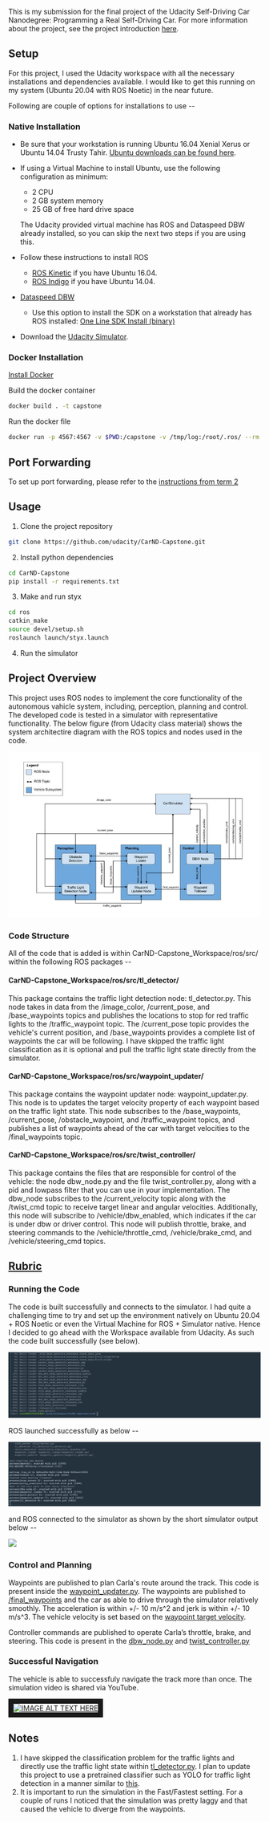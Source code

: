 This is my submission for the final project of the Udacity Self-Driving Car Nanodegree: Programming a Real Self-Driving Car. For more information about the project, see the project introduction [here](https://classroom.udacity.com/nanodegrees/nd013/parts/6047fe34-d93c-4f50-8336-b70ef10cb4b2/modules/e1a23b06-329a-4684-a717-ad476f0d8dff/lessons/462c933d-9f24-42d3-8bdc-a08a5fc866e4/concepts/5ab4b122-83e6-436d-850f-9f4d26627fd9).

## Setup

For this project, I used the Udacity workspace with all the necessary installations and dependencies available. I would like to get this running on my system (Ubuntu 20.04 with ROS Noetic) in the near future.

Following are couple of options for installations to use --

### Native Installation

* Be sure that your workstation is running Ubuntu 16.04 Xenial Xerus or Ubuntu 14.04 Trusty Tahir. [Ubuntu downloads can be found here](https://www.ubuntu.com/download/desktop).
* If using a Virtual Machine to install Ubuntu, use the following configuration as minimum:
  * 2 CPU
  * 2 GB system memory
  * 25 GB of free hard drive space

  The Udacity provided virtual machine has ROS and Dataspeed DBW already installed, so you can skip the next two steps if you are using this.

* Follow these instructions to install ROS
  * [ROS Kinetic](http://wiki.ros.org/kinetic/Installation/Ubuntu) if you have Ubuntu 16.04.
  * [ROS Indigo](http://wiki.ros.org/indigo/Installation/Ubuntu) if you have Ubuntu 14.04.
* [Dataspeed DBW](https://bitbucket.org/DataspeedInc/dbw_mkz_ros)
  * Use this option to install the SDK on a workstation that already has ROS installed: [One Line SDK Install (binary)](https://bitbucket.org/DataspeedInc/dbw_mkz_ros/src/81e63fcc335d7b64139d7482017d6a97b405e250/ROS_SETUP.md?fileviewer=file-view-default)
* Download the [Udacity Simulator](https://github.com/udacity/CarND-Capstone/releases).

### Docker Installation
[Install Docker](https://docs.docker.com/engine/installation/)

Build the docker container
```bash
docker build . -t capstone
```

Run the docker file
```bash
docker run -p 4567:4567 -v $PWD:/capstone -v /tmp/log:/root/.ros/ --rm -it capstone
```

## Port Forwarding
To set up port forwarding, please refer to the [instructions from term 2](https://classroom.udacity.com/nanodegrees/nd013/parts/40f38239-66b6-46ec-ae68-03afd8a601c8/modules/0949fca6-b379-42af-a919-ee50aa304e6a/lessons/f758c44c-5e40-4e01-93b5-1a82aa4e044f/concepts/16cf4a78-4fc7-49e1-8621-3450ca938b77)

## Usage

1. Clone the project repository
```bash
git clone https://github.com/udacity/CarND-Capstone.git
```

2. Install python dependencies
```bash
cd CarND-Capstone
pip install -r requirements.txt
```
3. Make and run styx
```bash
cd ros
catkin_make
source devel/setup.sh
roslaunch launch/styx.launch
```
4. Run the simulator

## Project Overview

This project uses ROS nodes to implement the core functionality of the autonomous vahicle system, including, perception, planning and control. The developed code is tested in a simulator with representative functionality. The below figure (from Udacity class material) shows the system architectire diagram with the ROS topics and nodes used in the code.

<img src="https://github.com/prasadshingne/CarND-Capstone_Workspace/blob/main/output/sys_architecture.jpg"/>

### Code Structure

All of the code that is added is within CarND-Capstone_Workspace/ros/src/ within the following ROS packages --

#### CarND-Capstone_Workspace/ros/src/tl_detector/

This package contains the traffic light detection node: tl_detector.py. This node takes in data from the /image_color, /current_pose, and /base_waypoints topics and publishes the locations to stop for red traffic lights to the /traffic_waypoint topic. The /current_pose topic provides the vehicle's current position, and /base_waypoints provides a complete list of waypoints the car will be following. I have skipped the traffic light classification as it is optional and pull the traffic light state directly from the simulator.

#### CarND-Capstone_Workspace/ros/src/waypoint_updater/

This package contains the waypoint updater node: waypoint_updater.py. This node is to updates the target velocity property of each waypoint based on the traffic light state. This node subscribes to the /base_waypoints, /current_pose, /obstacle_waypoint, and /traffic_waypoint topics, and publishes a list of waypoints ahead of the car with target velocities to the /final_waypoints topic.

#### CarND-Capstone_Workspace/ros/src/twist_controller/

This package contains the files that are responsible for control of the vehicle: the node dbw_node.py and the file twist_controller.py, along with a pid and lowpass filter that you can use in your implementation. The dbw_node subscribes to the /current_velocity topic along with the /twist_cmd topic to receive target linear and angular velocities. Additionally, this node will subscribe to /vehicle/dbw_enabled, which indicates if the car is under dbw or driver control. This node will publish throttle, brake, and steering commands to the /vehicle/throttle_cmd, /vehicle/brake_cmd, and /vehicle/steering_cmd topics.

## [Rubric](https://review.udacity.com/#!/rubrics/3058/view)

### Running the Code

The code is built successfully and connects to the simulator. I had quite a challenging time to try and set up the environment natively on Ubuntu 20.04 + ROS Noetic or even the Virtual Machine for ROS + Simulator native. Hence I decided to go ahead with the Workspace available from Udacity. As such the code built successfully (see below).

<img src="https://github.com/prasadshingne/CarND-Capstone_Workspace/blob/main/output/catkin_make.jpg"/>

ROS launched successfully as below -- 

<img src="https://github.com/prasadshingne/CarND-Capstone_Workspace/blob/main/output/ros_launch.jpg"/>

and ROS connected to the simulator as shown by the short simulator output below --

<img src="https://github.com/prasadshingne/CarND-Capstone_Workspace/blob/main/output/capstone.gif"/>

### Control and Planning

Waypoints are published to plan Carla's route around the track. This code is present inside the [waypoint_updater.py](https://github.com/prasadshingne/CarND-Capstone_Workspace/blob/main/ros/src/waypoint_updater/waypoint_updater.py#L23). The waypoints are published to [/final_waypoints](https://github.com/prasadshingne/CarND-Capstone_Workspace/blob/654164699852bc41d545ae7476ef599c98d0eec0/ros/src/waypoint_updater/waypoint_updater.py#L79) and the car as able to drive through the simulator relatively smoothly. The acceleration is within +/- 10 m/s^2 and jerk is within +/- 10 m/s^3. The vehicle velocity is set based on the [waypoint target velocity](https://github.com/prasadshingne/CarND-Capstone_Workspace/blob/654164699852bc41d545ae7476ef599c98d0eec0/ros/src/waypoint_updater/waypoint_updater.py#L139).

Controller commands are published to operate Carla’s throttle, brake, and steering. This code is present in the [dbw_node.py](https://github.com/prasadshingne/CarND-Capstone_Workspace/blob/main/ros/src/twist_controller/dbw_node.py) and [twist_controller.py](https://github.com/prasadshingne/CarND-Capstone_Workspace/blob/main/ros/src/twist_controller/twist_controller.py) 

### Successful Navigation

The vehicle is able to successfuly navigate the track more than once. The simulation video is shared via YouTube.

<a href="https://www.youtube.com/watch?v=YpqVVqg7zlg" target="_blank"><img src="http://img.youtube.com/vi/YpqVVqg7zlg/0.jpg" alt="IMAGE ALT TEXT HERE" width="480" height="360" border="10" /></a>

## Notes

1. I have skipped the classification problem for the traffic lights and directly use the traffic light state within [tl_detector.py](https://github.com/prasadshingne/CarND-Capstone_Workspace/blob/654164699852bc41d545ae7476ef599c98d0eec0/ros/src/tl_detector/tl_detector.py#L105). I plan to update this project to use a pretrained classifier such as YOLO for traffic light detection in a manner similar to [this](https://github.com/yogeshgajjar/bosch-traffic-sign-detection-YOLOv3).
2. It is important to run the simulation in the Fast/Fastest setting. For a couple of runs I noticed that the simulation was pretty laggy and that caused the vehicle to diverge from the waypoints. 


